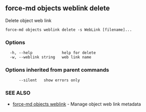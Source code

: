 ## force-md objects weblink delete

Delete object web link

```
force-md objects weblink delete -s WebLink [filename]...
```

### Options

```
  -h, --help             help for delete
  -w, --weblink string   web link name
```

### Options inherited from parent commands

```
      --silent   show errors only
```

### SEE ALSO

* [force-md objects weblink](force-md_objects_weblink.md)	 - Manage object web link metadata

